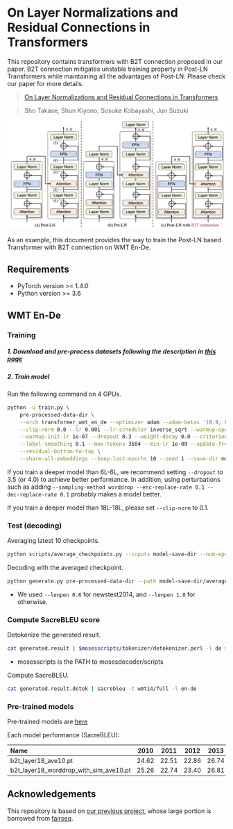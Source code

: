 # On Layer Normalizations and Residual Connections in Transformers

This repository contains transformers with B2T connection proposed in our paper.
B2T connection mitigates unstable training property in Post-LN Transformers while maintaining all the advantages of Post-LN. Please check our paper for more details.

>[On Layer Normalizations and Residual Connections in Transformers](https://arxiv.org/abs/2206.00330)

>Sho Takase, Shun Kiyono, Sosuke Kobayashi, Jun Suzuki

![Method](./method.png "Methods")

As an example, this document provides the way to train the Post-LN based Transformer with B2T connection on WMT En-De.


## Requirements

- PyTorch version >= 1.4.0
- Python version >= 3.6


## WMT En-De

### Training

##### 1. Download and pre-process datasets following the description in [this page](https://github.com/pytorch/fairseq/tree/master/examples/scaling_nmt)

##### 2. Train model

Run the following command on 4 GPUs.

```bash
python -u train.py \
    pre-processed-data-dir \
    --arch transformer_wmt_en_de --optimizer adam --adam-betas '(0.9, 0.98)' \
    --clip-norm 0.0 --lr 0.001 --lr-scheduler inverse_sqrt --warmup-updates 4000 \
    --warmup-init-lr 1e-07 --dropout 0.3 --weight-decay 0.0 --criterion label_smoothed_cross_entropy \
    --label-smoothing 0.1 --max-tokens 3584 --min-lr 1e-09 --update-freq 32  --log-interval 100  --max-update 50000 \
    --residual-bottom-to-top \
    --share-all-embeddings --keep-last-epochs 10 --seed 1 --save-dir model-save-dir
```

If you train a deeper model than 6L-6L, we recommend setting `--dropout` to 3.5 (or 4.0) to achieve better performance.
In addition, using perturbations such as adding `--sampling-method worddrop --enc-replace-rate 0.1 --dec-replace-rate 0.1` probably makes a model better.

If you train a deeper model than 18L-18L, please set `--clip-norm` to 0.1.

### Test (decoding)

Averaging latest 10 checkpoints.

```bash
python scripts/average_checkpoints.py --inputs model-save-dir --num-epoch-checkpoints 10 --output model-save-dir/averaged.pt
```

Decoding with the averaged checkpoint.

```bash
python generate.py pre-processed-data-dir --path model-save-dir/averaged.pt  --beam 4 --lenpen 0.6 --remove-bpe | grep '^H' | sed 's/^H\-//g' | sort -t ' ' -k1,1 -n | cut -f 3- > generated.result
```

* We used ```--lenpen 0.6``` for newstest2014, and ```--lenpen 1.0``` for otherwise.


### Compute SacreBLEU score

Detokenize the generated result.

```bash
cat generated.result | $mosesscripts/tokenizer/detokenizer.perl -l de > generated.result.detok
```

* mosesscripts is the PATH to mosesdecoder/scripts

Compute SacreBLEU.

```bash
cat generated.result.detok | sacrebleu -t wmt14/full -l en-de
```

### Pre-trained models

Pre-trained models are [here](https://github.com/takase/trained_b2t_models/tree/main/wmt_ende)

Each model performance (SacreBLEU):

| Name | 2010 | 2011 | 2012 | 2013 | 2014 | 2015 | 2016 |
| :--- | :--: | :--: | :--: | :--: | :--: | :--: | :--: |
| b2t_layer18_ave10.pt | 24.62 | 22.51 | 22.86 | 26.74 | 28.48 | 30.99 | 34.93 |
| b2t_layer18_worddrop_with_sim_ave10.pt | 25.26 | 22.74 | 23.40 | 26.81 | 28.13 | 30.54 | 35.07 |


## Acknowledgements
This repository is based on [our previous project](https://github.com/takase/rethink_perturbations/), whose large portion is borrowed from [fairseq](https://github.com/pytorch/fairseq).

